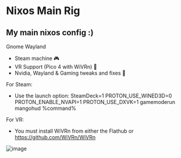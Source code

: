 # Nixos Main Rig
My main nixos config :)
--------------------
Gnome Wayland
* Steam machine 🎮
* VR Support (Pico 4 with WiVRn) 🥽
* Nvidia, Wayland & Gaming tweaks and fixes 🔧

For Steam:
- Use the launch option: SteamDeck=1 PROTON_USE_WINED3D=0 PROTON_ENABLE_NVAPI=1 PROTON_USE_DXVK=1 gamemoderun mangohud %command%

For VR:
- You must install WiVRn from either the Flathub or https://github.com/WiVRn/WiVRn

![image](https://github.com/user-attachments/assets/d9972738-b73f-437b-bd12-4dc08cc4c5c0)
